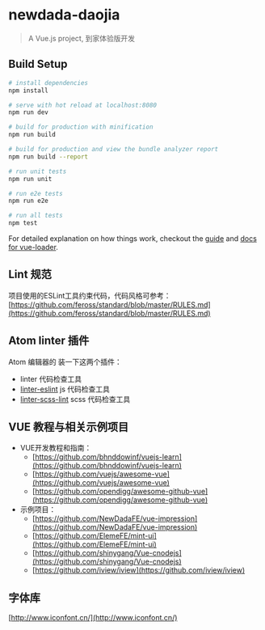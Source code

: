 # newdada-daojia

> A Vue.js project,
> 到家体验版开发

## Build Setup

``` bash
# install dependencies
npm install

# serve with hot reload at localhost:8080
npm run dev

# build for production with minification
npm run build

# build for production and view the bundle analyzer report
npm run build --report

# run unit tests
npm run unit

# run e2e tests
npm run e2e

# run all tests
npm test
```

For detailed explanation on how things work, checkout the [guide](http://vuejs-templates.github.io/webpack/) and [docs for vue-loader](http://vuejs.github.io/vue-loader).


## Lint 规范
项目使用的ESLint工具约束代码，代码风格可参考：
[https://github.com/feross/standard/blob/master/RULES.md](https://github.com/feross/standard/blob/master/RULES.md)

## Atom linter 插件
Atom 编辑器的 装一下这两个插件： 
* linter 代码检查工具
* [linter-eslint](https://atom.io/packages/linter-eslint) js 代码检查工具
* [linter-scss-lint](https://atom.io/packages/linter-scss-lint) scss 代码检查工具

## VUE 教程与相关示例项目
- VUE开发教程和指南：
  - [https://github.com/bhnddowinf/vuejs-learn](https://github.com/bhnddowinf/vuejs-learn)
  - [https://github.com/vuejs/awesome-vue](https://github.com/vuejs/awesome-vue)
  - [https://github.com/opendigg/awesome-github-vue](https://github.com/opendigg/awesome-github-vue)
- 示例项目：
  - [https://github.com/NewDadaFE/vue-impression](https://github.com/NewDadaFE/vue-impression)
  - [https://github.com/ElemeFE/mint-ui](https://github.com/ElemeFE/mint-ui)
  - [https://github.com/shinygang/Vue-cnodejs](https://github.com/shinygang/Vue-cnodejs)
  - [https://github.com/iview/iview](https://github.com/iview/iview)

## 字体库
[http://www.iconfont.cn/](http://www.iconfont.cn/)

